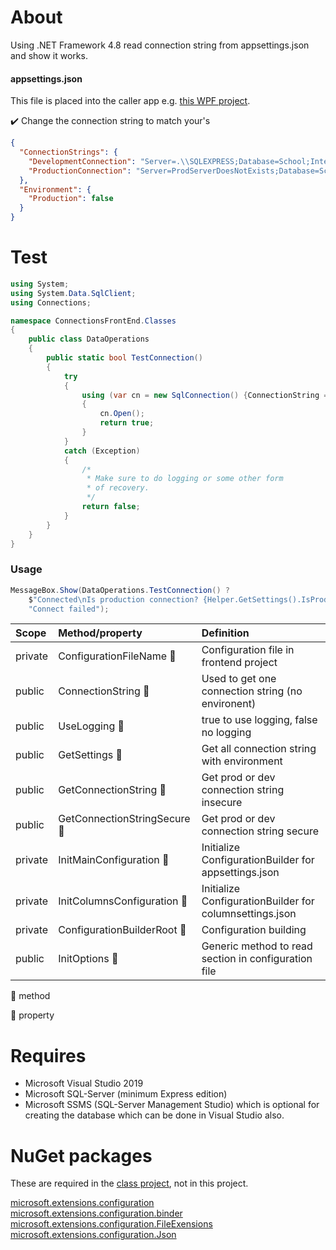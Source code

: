 ﻿# About

Using .NET Framework 4.8 read connection string from appsettings.json and show it works.


#### appsettings.json

This file is placed into the caller app e.g. [this WPF project](https://github.com/karenpayneoregon/configuration-helpers/tree/master/ConnectionsFrontEnd).

:heavy_check_mark: Change the connection string to match your's

```json
{
  "ConnectionStrings": {
    "DevelopmentConnection": "Server=.\\SQLEXPRESS;Database=School;Integrated Security=true",
    "ProductionConnection": "Server=ProdServerDoesNotExists;Database=School;Integrated Security=true"
  },
  "Environment": {
    "Production": false
  }
}
```

# Test

```csharp
using System;
using System.Data.SqlClient;
using Connections;

namespace ConnectionsFrontEnd.Classes
{
    public class DataOperations
    {
        public static bool TestConnection()
        {
            try
            {
                using (var cn = new SqlConnection() {ConnectionString = Helper.GetConnectionString()})
                {
                    cn.Open();
                    return true;
                }
            }
            catch (Exception)
            {
                /*
                 * Make sure to do logging or some other form
                 * of recovery.
                 */
                return false;
            }
        }
    }
}
```
### Usage

```csharp
MessageBox.Show(DataOperations.TestConnection() ? 
    $"Connected\nIs production connection? {Helper.GetSettings().IsProduction.ToYesNoString()}" : 
    "Connect failed");
```

|Scope|Method/property   |Definition   |
| :---         |  :---  | :--- |
|private|ConfigurationFileName :small_blue_diamond:   |Configuration file in frontend project   |
|public|ConnectionString :small_orange_diamond:   | Used to get one connection string (no environent)   |
|public|UseLogging :small_orange_diamond:   |true to use logging, false no logging   |
|public|GetSettings :small_orange_diamond:  |Get all connection string with environment   |
|public|GetConnectionString :small_orange_diamond:   |Get prod or dev connection string insecure   |
|public|GetConnectionStringSecure :small_orange_diamond:   |Get prod or dev connection string secure   |
|private|InitMainConfiguration :small_orange_diamond:  |Initialize ConfigurationBuilder for appsettings.json   |
|private|InitColumnsConfiguration :small_orange_diamond:  |Initialize ConfigurationBuilder for columnsettings.json   |
|private|ConfigurationBuilderRoot :small_orange_diamond:   |Configuration building   |
|public|InitOptions :small_orange_diamond:  |Generic method to read section in configuration file   |

:small_orange_diamond: method

:small_blue_diamond: property

# Requires
- Microsoft Visual Studio 2019
- Microsoft SQL-Server (minimum Express edition)
- Microsoft SSMS (SQL-Server Management Studio) which is optional for creating the database which can be done in Visual Studio also.

# NuGet packages 

These are required in the [class project](https://github.com/karenpayneoregon/configuration-helpers/tree/master/Connections), not in this project.

[microsoft.extensions.configuration](https://www.nuget.org/packages/Microsoft.Extensions.Configuration/) <br/>
[microsoft.extensions.configuration.binder](https://www.nuget.org/packages/Microsoft.Extensions.Configuration.Binder/)<br/>
[microsoft.extensions.configuration.FileExensions](https://www.nuget.org/packages/Microsoft.Extensions.Configuration.FileExtensions/)<br/>
[microsoft.extensions.configuration.Json](https://www.nuget.org/packages/Microsoft.Extensions.Configuration.Json/)
